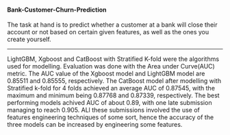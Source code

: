 #### Bank-Customer-Churn-Prediction
The task at hand is to predict whether a customer at a bank will close their account or not based on certain given features, as well as the ones you create yourself.

<hr>

LightGBM, Xgboost and CatBoost with Stratified K-fold were the algorithms used for modelling. Evaluation was done with the Area under Curve(AUC) metric.
The AUC value of the Xgboost model and LightGBM model are 0.85511 and 0.85555, respectively.
The CatBoost model after modelling with Stratified k-fold for 4 folds achieved an average AUC of 0.87545, with the maximum and minimum being 0.87768 and 0.87339, respectively.
The best performing models achived AUC of about 0.89, with one late submission managing to reach 0.905. ALl these submissions involved the use of features engineering techniques of some sort, hence the accuracy of the three models can be increased by engineering some features.
